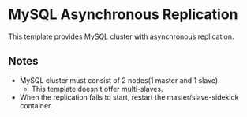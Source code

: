 # MySQL Asynchronous Replication

This template provides MySQL cluster with asynchronous replication.

## Notes
- MySQL cluster must consist of 2 nodes(1 master and 1 slave).
    - This template doesn't offer multi-slaves.
- When the replication fails to start, restart the master/slave-sidekick container.
